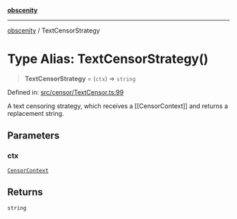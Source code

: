 [**obscenity**](../README.md)

***

[obscenity](../README.md) / TextCensorStrategy

# Type Alias: TextCensorStrategy()

> **TextCensorStrategy** = (`ctx`) => `string`

Defined in: [src/censor/TextCensor.ts:99](https://github.com/jo3-l/obscenity/blob/df55df57c9cde0cfef01d92ac049af8e5d6ff36a/src/censor/TextCensor.ts#L99)

A text censoring strategy, which receives a [[CensorContext]] and returns a
replacement string.

## Parameters

### ctx

[`CensorContext`](CensorContext.md)

## Returns

`string`
